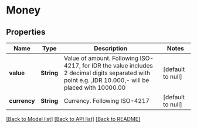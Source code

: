 # Money
## Properties

| Name | Type | Description | Notes |
|------------ | ------------- | ------------- | -------------|
| **value** | **String** | Value of amount. Following ISO-4217, for IDR the value includes 2 decimal digits separated with point e.g. ,IDR 10.000,- will be placed with 10000.00 | [default to null] |
| **currency** | **String** | Currency. Following ISO-4217 | [default to null] |

[[Back to Model list]](../README.md#documentation-for-models) [[Back to API list]](../README.md#documentation-for-api-endpoints) [[Back to README]](../README.md)

